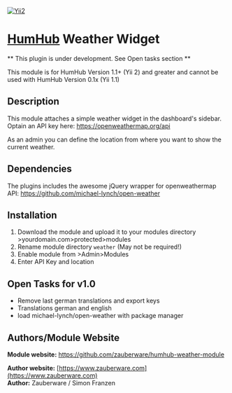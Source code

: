[![Yii2](https://img.shields.io/badge/Powered_by-Yii_Framework-green.svg?style=flat)](http://www.yiiframework.com/)

# [HumHub](https://github.com/humhub/humhub) Weather Widget

** This plugin is under development. See Open tasks section **

This module is for HumHub Version 1.1+ (Yii 2) and greater and cannot be used with HumHub Version 0.1x (Yii 1.1)


## Description

This module attaches a simple weather widget in the dashboard's sidebar. Optain an API key here: https://openweathermap.org/api

As an admin you can define the location from where you want to show the current weather.

## Dependencies

The plugins includes the awesome jQuery wrapper for openweathermap API: <https://github.com/michael-lynch/open-weather>
    
## Installation
1. Download the module and upload it to your modules directory >yourdomain.com>protected>modules
2. Rename module directory ```weather``` (May not be required!)
3. Enable module from >Admin>Modules
4. Enter API Key and location

## Open Tasks for v1.0
* Remove last german translations and export keys
* Translations german and english
* load michael-lynch/open-weather with package manager

## Authors/Module Website

__Module website:__ <https://github.com/zauberware/humhub-weather-module>  

__Author website:__ [https://www.zauberware.com](https://www.zauberware.com)    
__Author:__ Zauberware / Simon Franzen    
